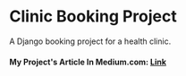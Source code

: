 # Clinic Booking Project
 A Django booking project for a health clinic.

#### My Project's Article In Medium.com: [Link](https://medium.com/dev-genius/django-tutorial-on-how-to-create-a-booking-system-for-a-health-clinic-9b1920fc2b78)


